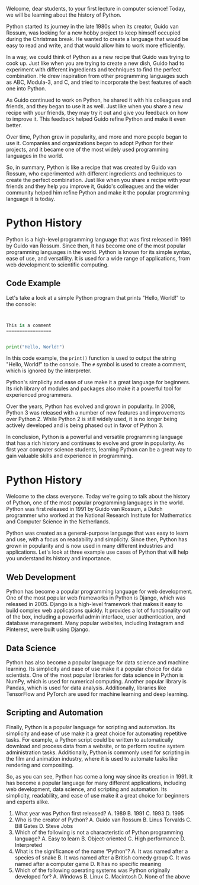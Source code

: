 Welcome, dear students, to your first lecture in computer science! Today, we will be learning about the history of Python.


Python started its journey in the late 1980s when its creator, Guido van Rossum, was looking for a new hobby project to keep himself occupied during the Christmas break. He wanted to create a language that would be easy to read and write, and that would allow him to work more efficiently.


In a way, we could think of Python as a new recipe that Guido was trying to cook up. Just like when you are trying to create a new dish, Guido had to experiment with different ingredients and techniques to find the perfect combination. He drew inspiration from other programming languages such as ABC, Modula-3, and C, and tried to incorporate the best features of each one into Python.


As Guido continued to work on Python, he shared it with his colleagues and friends, and they began to use it as well. Just like when you share a new recipe with your friends, they may try it out and give you feedback on how to improve it. This feedback helped Guido refine Python and make it even better.


Over time, Python grew in popularity, and more and more people began to use it. Companies and organizations began to adopt Python for their projects, and it became one of the most widely used programming languages in the world.


So, in summary, Python is like a recipe that was created by Guido van Rossum, who experimented with different ingredients and techniques to create the perfect combination. Just like when you share a recipe with your friends and they help you improve it, Guido's colleagues and the wider community helped him refine Python and make it the popular programming language it is today.


Python History
==============


Python is a high-level programming language that was first released in 1991 by Guido van Rossum. Since then, it has become one of the most popular programming languages in the world. Python is known for its simple syntax, ease of use, and versatility. It is used for a wide range of applications, from web development to scientific computing.


Code Example
------------


Let's take a look at a simple Python program that prints "Hello, World!" to the console:


```python


This is a comment
=================


print("Hello, World!")
```


In this code example, the `print()` function is used to output the string "Hello, World!" to the console. The `#` symbol is used to create a comment, which is ignored by the interpreter. 


Python's simplicity and ease of use make it a great language for beginners. Its rich library of modules and packages also make it a powerful tool for experienced programmers. 


Over the years, Python has evolved and grown in popularity. In 2008, Python 3 was released with a number of new features and improvements over Python 2. While Python 2 is still widely used, it is no longer being actively developed and is being phased out in favor of Python 3.


In conclusion, Python is a powerful and versatile programming language that has a rich history and continues to evolve and grow in popularity. As first year computer science students, learning Python can be a great way to gain valuable skills and experience in programming.


Python History
==============


Welcome to the class everyone. Today we're going to talk about the history of Python, one of the most popular programming languages in the world. Python was first released in 1991 by Guido van Rossum, a Dutch programmer who worked at the National Research Institute for Mathematics and Computer Science in the Netherlands. 


Python was created as a general-purpose language that was easy to learn and use, with a focus on readability and simplicity. Since then, Python has grown in popularity and is now used in many different industries and applications. Let's look at three example use cases of Python that will help you understand its history and importance.


Web Development
---------------


Python has become a popular programming language for web development. One of the most popular web frameworks in Python is Django, which was released in 2005. Django is a high-level framework that makes it easy to build complex web applications quickly. It provides a lot of functionality out of the box, including a powerful admin interface, user authentication, and database management. Many popular websites, including Instagram and Pinterest, were built using Django. 


Data Science
------------


Python has also become a popular language for data science and machine learning. Its simplicity and ease of use make it a popular choice for data scientists. One of the most popular libraries for data science in Python is NumPy, which is used for numerical computing. Another popular library is Pandas, which is used for data analysis. Additionally, libraries like TensorFlow and PyTorch are used for machine learning and deep learning. 


Scripting and Automation
------------------------


Finally, Python is a popular language for scripting and automation. Its simplicity and ease of use make it a great choice for automating repetitive tasks. For example, a Python script could be written to automatically download and process data from a website, or to perform routine system administration tasks. Additionally, Python is commonly used for scripting in the film and animation industry, where it is used to automate tasks like rendering and compositing.


So, as you can see, Python has come a long way since its creation in 1991. It has become a popular language for many different applications, including web development, data science, and scripting and automation. Its simplicity, readability, and ease of use make it a great choice for beginners and experts alike.


1. What year was Python first released?
A. 1989
B. 1991
C. 1993
D. 1995
2. Who is the creator of Python?
A. Guido van Rossum
B. Linus Torvalds
C. Bill Gates
D. Steve Jobs
3. Which of the following is not a characteristic of Python programming language?
A. Easy to learn
B. Object-oriented
C. High performance
D. Interpreted
4. What is the significance of the name “Python”?
A. It was named after a species of snake
B. It was named after a British comedy group
C. It was named after a computer game
D. It has no specific meaning
5. Which of the following operating systems was Python originally developed for?
A. Windows
B. Linux
C. Macintosh
D. None of the above


